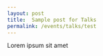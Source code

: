 ```yaml
---
layout: post
title:  Sample post for Talks
permalink: /events/talks/test
---
```

Lorem ipsum sit amet
